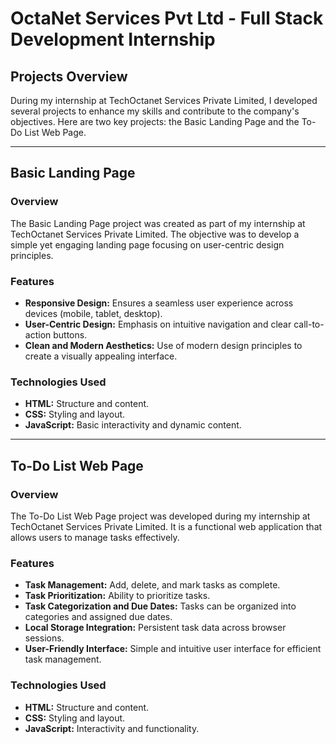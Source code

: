 # OctaNet Services Pvt Ltd - Full Stack Development Internship

## Projects Overview

During my internship at TechOctanet Services Private Limited, I developed several projects to enhance my skills and contribute to the company's objectives. Here are two key projects: the Basic Landing Page and the To-Do List Web Page.

---

## Basic Landing Page

### Overview

The Basic Landing Page project was created as part of my internship at TechOctanet Services Private Limited. The objective was to develop a simple yet engaging landing page focusing on user-centric design principles.

### Features

- **Responsive Design:** Ensures a seamless user experience across devices (mobile, tablet, desktop).
- **User-Centric Design:** Emphasis on intuitive navigation and clear call-to-action buttons.
- **Clean and Modern Aesthetics:** Use of modern design principles to create a visually appealing interface.

### Technologies Used

- **HTML:** Structure and content.
- **CSS:** Styling and layout.
- **JavaScript:** Basic interactivity and dynamic content.

---

## To-Do List Web Page

### Overview

The To-Do List Web Page project was developed during my internship at TechOctanet Services Private Limited. It is a functional web application that allows users to manage tasks effectively.

### Features

- **Task Management:** Add, delete, and mark tasks as complete.
- **Task Prioritization:** Ability to prioritize tasks.
- **Task Categorization and Due Dates:** Tasks can be organized into categories and assigned due dates.
- **Local Storage Integration:** Persistent task data across browser sessions.
- **User-Friendly Interface:** Simple and intuitive user interface for efficient task management.

### Technologies Used

- **HTML:** Structure and content.
- **CSS:** Styling and layout.
- **JavaScript:** Interactivity and functionality.
